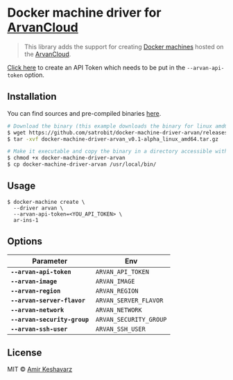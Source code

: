 

# Docker machine driver for [ArvanCloud](https://www.arvancloud.com)
> This library adds the support for creating [Docker machines](https://github.com/docker/machine) hosted on the [ArvanCloud](https://www.arvancloud.com).

[Click here](https://npanel.arvancloud.com/profile/api-keys) to create an API Token which needs to be put in the `--arvan-api-token` option.
  
## Installation

You can find sources and pre-compiled binaries [here](https://github.com/satrobit/docker-machine-driver-arvan/releases).

```bash
# Download the binary (this example downloads the binary for linux amd64)
$ wget https://github.com/satrobit/docker-machine-driver-arvan/releases/download/v0.1-alpha/docker-machine-driver-arvan_v0.1-alpha_linux_amd64.tar.gz
$ tar -xvf docker-machine-driver-arvan_v0.1-alpha_linux_amd64.tar.gz

# Make it executable and copy the binary in a directory accessible with your $PATH
$ chmod +x docker-machine-driver-arvan
$ cp docker-machine-driver-arvan /usr/local/bin/
```
## Usage

    $ docker-machine create \
      --driver arvan \
      --arvan-api-token=<YOU_API_TOKEN> \
      ar-ins-1

## Options

| Parameter                    | Env                    |
| ---------------------------- | ---------------------- |
| **`--arvan-api-token`**      | `ARVAN_API_TOKEN`      |
| **`--arvan-image`**          | `ARVAN_IMAGE`          |
| **`--arvan-region`**         | `ARVAN_REGION`         |
| **`--arvan-server-flavor`**  | `ARVAN_SERVER_FLAVOR`  |
| **`--arvan-network`**        | `ARVAN_NETWORK`        |
| **`--arvan-security-group`** | `ARVAN_SECURITY_GROUP` |
| **`--arvan-ssh-user`**       | `ARVAN_SSH_USER`       |

## License

MIT © [Amir Keshavarz](https://github.com/satrobit)
